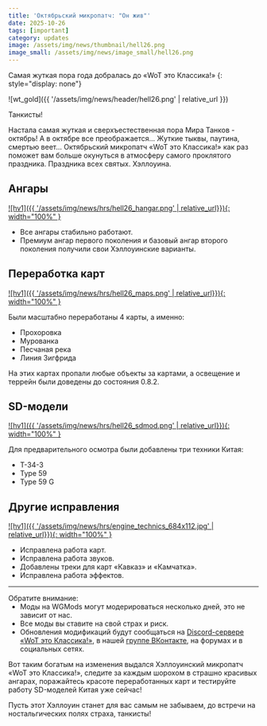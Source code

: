 ```yaml
---
title: 'Октябрьский микропатч: "Он жив"'
date: 2025-10-26
tags: [important]
category: updates
image: /assets/img/news/thumbnail/hell26.png
image_small: /assets/img/news/image_small/hell26.png
---
```


Самая жуткая пора года добралась до «WoT это Классика!»
{: style="display: none"}

![wt_gold]({{ '/assets/img/news/header/hell26.png' | relative_url }})

Танкисты!

Настала самая жуткая и сверхъестественная пора Мира Танков - октябрь! А в октябре все преображается... Жуткие тыквы, паутина, смертью веет... Октябрьский микропатч «WoT это Классика!» как раз поможет вам больше окунуться в атмосферу самого проклятого праздника. Праздника всех святых. Хэллоуина.

## Ангары
[![hv1]({{ '/assets/img/news/hrs/hell26_hangar.png' | relative_url}}){: width="100%" }](/assets/img/news/hrs/hell26_hangar.png)

- Все ангары стабильно работают.
- Премиум ангар первого поколения и базовый ангар второго поколения получили свои Хэллоуинские варианты.

## Переработка карт
[![hv1]({{ '/assets/img/news/hrs/hell26_maps.png' | relative_url}}){: width="100%" }](/assets/img/news/hrs/hell26_maps.png)

Были масштабно переработаны 4 карты, а именно:
- Прохоровка
- Мурованка
- Песчаная река
- Линия Зигфрида

На этих картах пропали любые объекты за картами, а освещение и террейн были доведены до состояния 0.8.2.

## SD-модели
[![hv1]({{ '/assets/img/news/hrs/hell26_sdmod.png' | relative_url}}){: width="100%" }](/assets/img/news/hrs/hell26_sdmod.png)

Для предварительного осмотра были добавлены три техники Китая:
- T-34-3
- Type 59
- Type 59 G

## Другие исправления
[![hv1]({{ '/assets/img/news/hrs/engine_technics_684x112.jpg' | relative_url}}){: width="100%" }](/assets/img/news/hrs/engine_technics_684x112.jpg)

- Исправлена работа карт.
- Исправлена работа звуков.
- Добавлены треки для карт «Кавказ» и «Камчатка».
- Исправлена работа эффектов.

---

<div class="message-info" style="padding-bottom: 0">
Обратите внимание:
<ul style="margin-top: 0px">
  <li>Моды на WGMods могут модерироваться несколько дней, это не зависит от нас.</li>
  <li>Все моды вы ставите на свой страх и риск.</li>
  <li>Обновления модификаций будут сообщаться на <a href="{{ site.data.socials.wek.discord.url }}">Discord-сервере «WoT это Классика!»</a>, в нашей <a href="{{ site.data.socials.bendy.vk.url }}">группе ВКонтакте</a>, на форумах и в социальных сетях.</li>
</ul>
</div>

Вот таким богатым на изменения выдался Хэллоуинский микропатч «WoT это Классика!», следите за каждым шорохом в страшно красивых ангарах, поражайтесь красоте переработанных карт и тестируйте работу SD-моделей Китая уже сейчас!

Пусть этот Хэллоуин станет для вас самым не забываем, до встречи на ностальгических полях страха, танкисты!